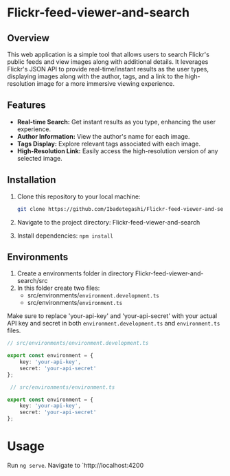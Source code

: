 # Flickr-feed-viewer-and-search


## Overview

This web application is a simple tool that allows users to search Flickr's public feeds and view images along with additional details. It leverages Flickr's JSON API to provide real-time/instant results as the user types, displaying images along with the author, tags, and a link to the high-resolution image for a more immersive viewing experience.

## Features

- **Real-time Search:** Get instant results as you type, enhancing the user experience.
- **Author Information:** View the author's name for each image.
- **Tags Display:** Explore relevant tags associated with each image.
- **High-Resolution Link:** Easily access the high-resolution version of any selected image.

## Installation

1. Clone this repository to your local machine:

   ```bash
   git clone https://github.com/Ibadetegashi/Flickr-feed-viewer-and-search.git

2. Navigate to the project directory:  Flickr-feed-viewer-and-search

3. Install dependencies: `npm install`

## Environments

1. Create a environments folder in directory Flickr-feed-viewer-and-search/src
2. In this folder create two files:
    - src/environments/`environment.development.ts`
    - src/environments/`environment.ts` 
  
Make sure to replace 'your-api-key' and 'your-api-secret' with your actual API key and secret in both `environment.development.ts` and `environment.ts` files.

   ```typescript
   // src/environments/environment.development.ts

   export const environment = {
       key: 'your-api-key',
       secret: 'your-api-secret'
   };
```
   ```typescript 
    // src/environments/environment.ts

   export const environment = {
       key: 'your-api-key',
       secret: 'your-api-secret'
   };
```
# Usage
Run `ng serve`. Navigate to `http://localhost:4200

